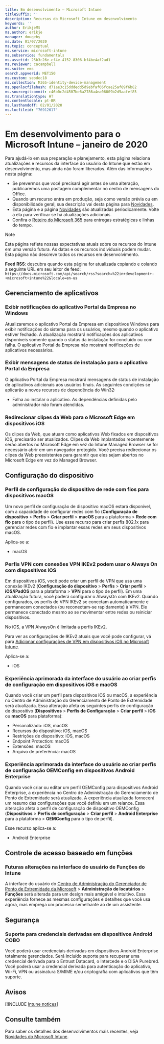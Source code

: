 ```yaml
---
title: Em desenvolvimento – Microsoft Intune
titleSuffix: ''
description: Recursos do Microsoft Intune em desenvolvimento
keywords: ''
author: ErikjeMS
ms.author: erikje
manager: dougeby
ms.date: 01/07/2020
ms.topic: conceptual
ms.service: microsoft-intune
ms.subservice: fundamentals
ms.assetid: 25b3c26e-cf4e-4152-8306-bf4be4af2ad1
ms.reviewer: cacampbell
ms.suite: ems
search.appverid: MET150
ms.custom: seodec18
ms.collection: M365-identity-device-management
ms.openlocfilehash: d71ae3c15dddedd5d9ebfaf06fcae25af89f6b82
ms.sourcegitcommit: c46b0c2d4507be6a2786a4ea06009b2d5aafef85
ms.translationtype: HT
ms.contentlocale: pt-BR
ms.lasthandoff: 02/01/2020
ms.locfileid: "76912617"
---
```

# <a name="in-development-for-microsoft-intune---january-2020"></a>Em desenvolvimento para o Microsoft Intune – janeiro de 2020

Para ajudá-lo em sua preparação e planejamento, esta página relaciona atualizações e recursos da interface do usuário do Intune que estão em desenvolvimento, mas ainda não foram liberados. Além das informações nesta página: 

- Se prevermos que você precisará agir antes de uma alteração, publicaremos uma postagem complementar no centro de mensagens do Office.
- Quando um recurso entra em produção, seja como versão prévia ou em disponibilidade geral, sua descrição vai desta página para [Novidades](whats-new.md).
- Esta página e a página [Novidades](whats-new.md) são atualizadas periodicamente. Volte a ela para verificar se há atualizações adicionais.
- Confira o [Roteiro do Microsoft 365](https://www.microsoft.com/microsoft-365/roadmap?rtc=2&filters=EMS) para entregas estratégicas e linhas do tempo.

> [!NOTE]
> Esta página reflete nossas expectativas atuais sobre os recursos do Intune em uma versão futura. As datas e os recursos individuais podem mudar. Esta página não descreve todos os recursos em desenvolvimento.

**Feed RSS**: descubra quando esta página for atualizada copiando e colando a seguinte URL em seu leitor de feed: `https://docs.microsoft.com/api/search/rss?search=%22in+development+-+microsoft+intune%22&locale=en-us`

<!--
## What's coming to Intune in the Azure portal 
## What's coming to Intune apps
## Notices
-->

<!-- Common categories:  
## App management
## Device configuration
## Device enrollment
## Device management
## Intune apps
## Monitor and troubleshoot
## Role-based access control
## Security

-->
 
<!-- ***********************************************-->
## <a name="app-management"></a>Gerenciamento de aplicativos

### <a name="display-notifications-for-the-company-portal-app-on-windows---1808082----"></a>Exibir notificações do aplicativo Portal da Empresa no Windows<!-- 1808082  -->
Atualizaremos o aplicativo Portal da Empresa em dispositivos Windows para exibir notificações do sistema para os usuários, mesmo quando o aplicativo estiver fechado. A atualização mostrará notificações dos aplicativos disponíveis somente quando o status da instalação for concluído ou com falha. O aplicativo Portal da Empresa não mostrará notificações de aplicativos necessários. 

### <a name="display-installation-status-messages-for-the-company-portal-app---2514416----"></a>Exibir mensagens de status de instalação para o aplicativo Portal da Empresa<!-- 2514416  -->
O aplicativo Portal da Empresa mostrará mensagens de status de instalação de aplicativos adicionais aos usuários finais. As seguintes condições se aplicarão a novos recursos de dependência do Win32:
- Falha ao instalar o aplicativo. As dependências definidas pelo administrador não foram atendidas.

### <a name="retarget-web-clips-to-microsoft-edge-on-ios-devices---5455276---"></a>Redirecionar clipes da Web para o Microsoft Edge em dispositivos iOS<!-- 5455276 -->
Os clipes da Web, que atuam como aplicativos Web fixados em dispositivos iOS, precisarão ser atualizados. Clipes da Web implantados recentemente serão abertos no Microsoft Edge em vez do Intune Managed Browser se for necessário abrir em um navegador protegido. Você precisa redirecionar os clipes da Web preexistentes para garantir que eles sejam abertos no Microsoft Edge em vez do Managed Browser. 


<!-- ***********************************************-->
## <a name="device-configuration"></a>Configuração do dispositivo

### <a name="wired-network-device-configuration-profiles-for-macos-devices---3508686----"></a>Perfil de configuração do dispositivo de rede com fios para dispositivos macOS<!-- 3508686  -->
Um novo perfil de configuração de dispositivo macOS estará disponível, com a capacidade de configurar redes com fio (**Configuração de dispositivo** > **Perfis** > **Criar perfil** > **macOS** para a plataforma > **Rede com fio** para o tipo de perfil). Use esse recurso para criar perfis 802.1x para gerenciar redes com fio e implantar essas redes em seus dispositivos macOS.

Aplica-se a:
- macOS

### <a name="vpn-profiles-with-ikev2-vpn-connections-can-use-always-on-with-ios-devices----1947932-idready---"></a>Perfis VPN com conexões VPN IKEv2 podem usar o Always On com dispositivos iOS <!-- 1947932 idready -->
Em dispositivos iOS, você pode criar um perfil de VPN que usa uma conexão IKEv2 (**Configuração do dispositivo** > **Perfis** > **Criar perfil** > **iOS/iPadOS** para a plataforma > **VPN** para o tipo de perfil). Em uma atualização futura, você poderá configurar o AlwaysOn com IKEv2. Quando configurados, os perfis de VPN IKEv2 se conectam automaticamente e permanecem conectados (ou reconectam-se rapidamente) à VPN. Ele permanece conectado mesmo ao se movimentar entre redes ou reiniciar dispositivos.

No iOS, a VPN AlwaysOn é limitada a perfis IKEv2.

Para ver as configurações de IKEv2 atuais que você pode configurar, vá para [Adicionar configurações de VPN em dispositivos iOS no Microsoft Intune](../configuration/vpn-settings-ios.md#ikev2-settings).

Aplica-se a:
- iOS

### <a name="improved-user-interface-experience-when-creating-configuration-profiles-on-ios-and-macos-devices---5569008-5569039-5569057-5569110-5569116-5569131-5569139-5569153-5859984-idready---"></a>Experiência aprimorada da interface do usuário ao criar perfis de configuração em dispositivos iOS e macOS<!-- 5569008-5569039-5569057-5569110-5569116-5569131-5569139-5569153-5859984 idready -->
Quando você criar um perfil para dispositivos iOS ou macOS, a experiência no Centro de Administração do Gerenciamento de Ponto de Extremidade será atualizada. Essa alteração afeta os seguintes perfis de configuração de dispositivo (**Dispositivos** > **Perfis de Configuração** > **Criar perfil** > **iOS** ou **macOS** para plataforma):

- Personalizado: iOS, macOS
- Recursos do dispositivo: iOS, macOS
- Restrições de dispositivo: iOS, macOS
- Endpoint Protection: macOS
- Extensões: macOS
- Arquivo de preferência: macOS

### <a name="improved-user-interface-experience-when-creating-oemconfig-configuration-profiles-on-android-enterprise-devices---5568645-idready----"></a>Experiência aprimorada da interface do usuário ao criar perfis de configuração OEMConfig em dispositivos Android Enterprise<!-- 5568645 idready  -->
Quando você criar ou editar um perfil OEMConfig para dispositivos Android Enterprise, a experiência no Centro de Administração do Gerenciamento de Ponto de Extremidade será atualizada. A experiência atualizada fornecerá um resumo das configurações que você definiu em um relance. Essa alteração afeta o perfil de configuração de dispositivo OEMConfig (**Dispositivos** > **Perfis de configuração** > **Criar perfil** > **Android Enterprise** para a plataforma > **OEMConfig** para o tipo de perfil).

Esse recurso aplica-se a:
- Android Enterprise 

<!-- ***********************************************-->
<!--## Device enrollment-->



<!-- ***********************************************-->
<!--## Device management-->



<!-- ***********************************************-->
<!--## Intune apps-->
 

<!-- ***********************************************-->

<!--
## Monitoring and troubleshooting
-->


<!-- ***********************************************-->
## <a name="role-based-access-control"></a>Controle de acesso baseado em funções

### <a name="intune-roles-user-interface-changes-coming--5801612-idready--"></a>Futuras alterações na interface do usuário de Funções do Intune<!--5801612 idready-->
A interface do usuário do [Centro de Administração do Gerenciador de Ponto de Extremidade da Microsoft](https://go.microsoft.com/fwlink/?linkid=2109431) > **Administração de locatários** > **Funções** será alterada para um design mais amigável e intuitivo. Essa experiência fornece as mesmas configurações e detalhes que você usa agora, mas emprega um processo semelhante ao de um assistente.


<!-- ***********************************************-->
## <a name="security"></a>Segurança

### <a name="derived-credentials-support-on-android-cobo-devices--4839592--"></a>Suporte para credenciais derivadas em dispositivos Android COBO<!--4839592-->
Você poderá usar credenciais derivadas em dispositivos Android Enterprise totalmente gerenciados. Será incluído suporte para recuperar uma credencial derivada para o Entrust Datacard, o Intercede e o DISA Purebred. Você poderá usar a credencial derivada para autenticação do aplicativo, Wi-Fi, VPN ou assinatura S/MIME e/ou criptografia com aplicativos que têm suporte. 

<!-- ***********************************************-->
## <a name="notices"></a>Avisos

[!INCLUDE [Intune notices](../includes/intune-notices.md)]

## <a name="see-also"></a>Consulte também
Para saber os detalhes dos desenvolvimentos mais recentes, veja [Novidades do Microsoft Intune](whats-new.md).


